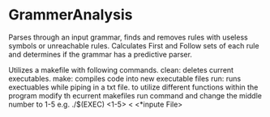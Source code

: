 # GrammerAnalysis
Parses through an input grammar, finds and removes rules with useless symbols or unreachable rules.  Calculates First and Follow sets of each rule and determines if the grammar has a predictive parser.

Utilizes a makefile with following commands.
clean: deletes current executables.
make: compiles code into new executable files
run: runs exectuables while piping in a txt file.
to utilize different functions within the program modify th ecurrent makefiles run command and change the middle number to 1-5
e.g.
./$(EXEC) <1-5> < <*inpute File>

